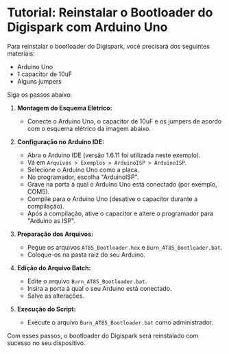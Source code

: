 # Tutorial: Reinstalar o Bootloader do Digispark com Arduino Uno

Para reinstalar o bootloader do Digispark, você precisará dos seguintes materiais:

- Arduino Uno
- 1 capacitor de 10uF
- Alguns jumpers

Siga os passos abaixo:

1. **Montagem do Esquema Elétrico:**
   - Conecte o Arduino Uno, o capacitor de 10uF e os jumpers de acordo com o esquema elétrico da imagem abaixo.

2. **Configuração no Arduino IDE:**
   - Abra o Arduino IDE (versão 1.6.11 foi utilizada neste exemplo).
   - Vá em `Arquivos > Exemplos > ArduinoISP > ArduinoISP`.
   - Selecione o Arduino Uno como a placa.
   - No programador, escolha "ArduinoISP".
   - Grave na porta à qual o Arduino Uno está conectado (por exemplo, COM5).
   - Compile para o Arduino Uno (desative o capacitor durante a compilação).
   - Após a compilação, ative o capacitor e altere o programador para "Arduino as ISP".

3. **Preparação dos Arquivos:**
   - Pegue os arquivos `AT85_Bootloader.hex` e `Burn_AT85_Bootloader.bat`.
   - Coloque-os na pasta raiz do seu Arduino.

4. **Edição do Arquivo Batch:**
   - Edite o arquivo `Burn_AT85_Bootloader.bat`.
   - Insira a porta à qual o seu Arduino está conectado.
   - Salve as alterações.

5. **Execução do Script:**
   - Execute o arquivo `Burn_AT85_Bootloader.bat` como administrador.

Com esses passos, o bootloader do Digispark será reinstalado com sucesso no seu dispositivo.
